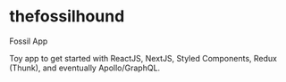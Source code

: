 # thefossilhound
Fossil App

Toy app to get started with ReactJS, NextJS, Styled Components, Redux (Thunk), and eventually Apollo/GraphQL.
